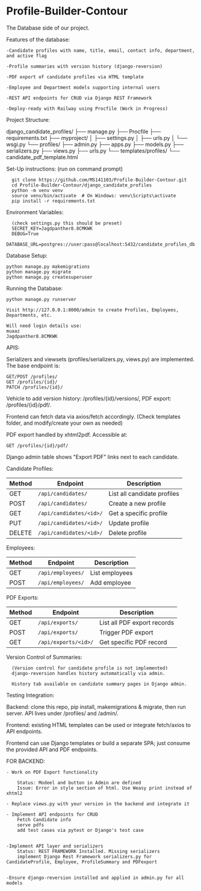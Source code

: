 # Profile-Builder-Contour

The Database side of our project. 


Features of the database:
    
    -Candidate profiles with name, title, email, contact info, department, and active flag
    
    -Profile summaries with version history (django-reversion)
    
    -PDF export of candidate profiles via HTML template
    
    -Employee and Department models supporting internal users
    
    -REST API endpoints for CRUD via Django REST Framework
    
    -Deploy-ready with Railway using Procfile (Work in Progress)

Project Structure:

django_candidate_profiles/
├── manage.py
├── Procfile
├── requirements.txt
├── myproject/
│   ├── settings.py
│   ├── urls.py
│   └── wsgi.py
└── profiles/
    ├── admin.py
    ├── apps.py
    ├── models.py
    ├── serializers.py
    ├── views.py
    ├── urls.py
    └── templates/profiles/
        └── candidate_pdf_template.html

Set-Up instructions: (run on command prompt)

      git clone https://github.com/MS141103/Profile-Builder-Contour.git
      cd Profile-Builder-Contour/django_candidate_profiles
      python -m venv venv
      source venv/bin/activate  # On Windows: venv\Scripts\activate
      pip install -r requirements.txt

Environment Variables:

      (check settings.py this should be preset)
      SECRET_KEY=Jagdpanther8.8CMKWK
      DEBUG=True
      DATABASE_URL=postgres://user:pass@localhost:5432/candidate_profiles_db

Database Setup:

    python manage.py makemigrations
    python manage.py migrate
    python manage.py createsuperuser

Running the Database:

    python manage.py runserver
    
    Visit http://127.0.0.1:8000/admin to create Profiles, Employees, Departments, etc.
    
    Will need login details use:
    muaaz
    Jagdpanther8.8CMKWK

APIS:

  Serializers and viewsets (profiles/serializers.py, views.py) are implemented. The base endpoint is:

    GET/POST /profiles/
    GET /profiles/{id}/
    PATCH /profiles/{id}/

  Vehicle to add version history: /profiles/{id}/versions/, PDF export: /profiles/{id}/pdf/.
  
  Frontend can fetch data via axios/fetch accordingly. (Check templates folder, and modify/create your own as needed)
  
  PDF export handled by xhtml2pdf. Accessible at:

    GET /profiles/{id}/pdf/

  Django admin table shows "Export PDF" links next to each candidate.


Candidate Profiles:

| Method | Endpoint                | Description                 |
| ------ | ----------------------- | --------------------------- |
| GET    | `/api/candidates/`      | List all candidate profiles |
| POST   | `/api/candidates/`      | Create a new profile        |
| GET    | `/api/candidates/<id>/` | Get a specific profile      |
| PUT    | `/api/candidates/<id>/` | Update profile              |
| DELETE | `/api/candidates/<id>/` | Delete profile              |

Employees:

| Method | Endpoint          | Description    |
| ------ | ----------------- | -------------- |
| GET    | `/api/employees/` | List employees |
| POST   | `/api/employees/` | Add employee   |

PDF Exports:

| Method | Endpoint             | Description                 |
| ------ | -------------------- | --------------------------- |
| GET    | `/api/exports/`      | List all PDF export records |
| POST   | `/api/exports/`      | Trigger PDF export          |
| GET    | `/api/exports/<id>/` | Get specific PDF record     |

  Version Control of Summaries:
  
      (Version control for candidate profile is not implemented)
      django-reversion handles history automatically via admin.
      
      History tab available on candidate summary pages in Django admin.

Testing Integration:

  Backend: clone this repo, pip install, makemigrations & migrate, then run server. API lives under /profiles/ and /admin/.
  
  Frontend: existing HTML templates can be used or integrate fetch/axios to API endpoints.
  
  Frontend can use Django templates or build a separate SPA; just consume the provided API and PDF endpoints.

FOR BACKEND:

    - Work on PDF Export functionality

        Status: Modeel and button in Admin are defined
        Issue: Error in style section of html. Use Weasy print instead of xhtml2

    - Replace views.py with your version in the backend and integrate it

    - Implement API endpoints for CRUD
        Fetch Candidate info
        serve pdfs
        add test cases via pytest or Django's test case


    -Implement API layer and serializers
        Status: REST FRAMEWORK Installed. Missing serializers
        implement Django Rest Framework serializers.py for CandidateProfile, Employee, ProfileSummary and PDFexport


    -Ensure django-reversion installed and applied in admin.py for all models


        
